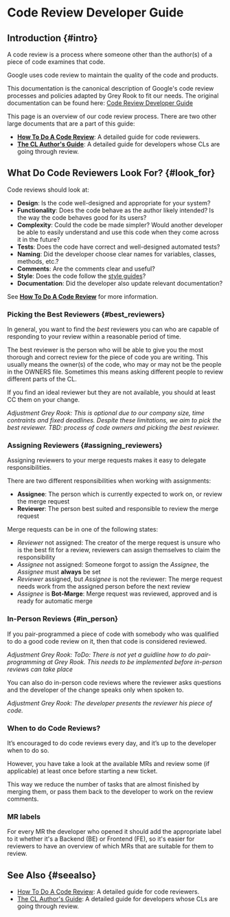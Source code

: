 # Code Review Developer Guide

## Introduction {#intro}

A code review is a process where someone other than the author(s) of a piece of
code examines that code.

Google uses code review to maintain the quality of the code and products.

This documentation is the canonical description of Google's code review
processes and policies adapted by Grey Rook to fit our needs. 
The original documentation can be found here: 
[Code Review Developer Guide](https://github.com/google/eng-practices/blob/master/review/index.md)



This page is an overview of our code review process. There are two other large
documents that are a part of this guide:

-   **[How To Do A Code Review](reviewer/)**: A detailed guide for code
    reviewers.
-   **[The CL Author's Guide](developer/)**: A detailed guide for developers
    whose CLs are going through review.

## What Do Code Reviewers Look For? {#look_for}

Code reviews should look at:

-   **Design**: Is the code well-designed and appropriate for your system?
-   **Functionality**: Does the code behave as the author likely intended? Is
    the way the code behaves good for its users?
-   **Complexity**: Could the code be made simpler? Would another developer be
    able to easily understand and use this code when they come across it in the
    future?
-   **Tests**: Does the code have correct and well-designed automated tests?
-   **Naming**: Did the developer choose clear names for variables, classes,
    methods, etc.?
-   **Comments**: Are the comments clear and useful?
-   **Style**: Does the code follow the
    [style guides](http://google.github.io/styleguide/)?
-   **Documentation**: Did the developer also update relevant documentation?

See **[How To Do A Code Review](reviewer/)** for more information.

### Picking the Best Reviewers {#best_reviewers}

In general, you want to find the *best* reviewers you can who are capable of
responding to your review within a reasonable period of time.

The best reviewer is the person who will be able to give you the most thorough
and correct review for the piece of code you are writing. This usually means the
owner(s) of the code, who may or may not be the people in the OWNERS file.
Sometimes this means asking different people to review different parts of the
CL.

If you find an ideal reviewer but they are not available, you should at least CC
them on your change.

*Adjustment Grey Rook:*
*This is optional due to our company size, time contraints and fixed deadlines.* 
*Despite these limitations, we aim to pick the best reviewer.*
*TBD: process of code owners and picking the best reviewer.*

### Assigning Reviewers {#assigning_reviewers}

Assigning reviewers to your merge requests makes it easy to delegate responsibilities.

There are two different responsibilities when working with assignments:
- **Assignee**: The person which is currently expected to work on, or review the merge request
- **Reviewer**: The person best suited and responsible to review the merge request

Merge requests can be in one of the following states:
- *Reviewer* not assigned: The creator of the merge request is unsure who is the best fit for a review, reviewers can assign themselves to claim the responsibility
- *Assignee* not assigned: Someone forgot to assign the *Assignee*, the *Assignee* must **always** be set
- *Reviewer* assigned, but *Assignee* is not the reviewer: The merge request needs work from the assigned person before the next review
- *Assignee* is **Bot-Marge**: Merge request was reviewed, approved and is ready for automatic merge

### In-Person Reviews {#in_person}

If you pair-programmed a piece of code with somebody who was qualified to do a
good code review on it, then that code is considered reviewed.

*Adjustment Grey Rook:*
*ToDo: There is not yet a guidline how to do pair-programming at Grey Rook.* 
*This needs to be implemented before in-person reviews can take place* 

You can also do in-person code reviews where the reviewer asks questions and the
developer of the change speaks only when spoken to.

*Adjustment Grey Rook:*
*The developer presents the reviewer his piece of code.* 

### When to do Code Reviews?

It’s encouraged to do code reviews every day, and it’s up to the developer when to do so.

However, you have take a look at the available MRs and review some (if applicable) at least once before starting a new ticket.

This way we reduce the number of tasks that are almost finished by merging them, or pass them back to the developer to work on the review comments.

### MR labels

For every MR the developer who opened it should add the appropriate label to it whether it's a Backend (BE) or Frontend (FE), so it's easier for reviewers to have an overview of which MRs that are suitable for them to review.

## See Also {#seealso}

-   [How To Do A Code Review](reviewer/): A detailed guide for code reviewers.
-   [The CL Author's Guide](developer/): A detailed guide for developers whose
    CLs are going through review.
